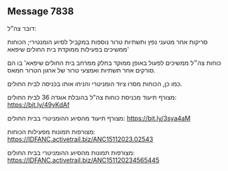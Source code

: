 ## Message 7838

דובר צה"ל:

סריקות אחר מטעני נפץ ותשתיות טרור נוספות במקביל לסיוע הומנטירי; הכוחות ממשיכים בפעילות ממוקדת בית החולים שיפאא'

כוחות צה״ל ממשיכים לפעול באופן ממוקד בחלק ממרחב בית החולים שיפאא' בו הם סורקים אחר תשתיות ואמצעי טרור של ארגון הטרור חמאס.

כמו כן, הכוחות מסרו ציוד הומניטרי והניחו אותו בכניסה לבית החולים.

מצורף תיעוד מכניסת כוחות צה"ל בהובלת אוגדה 36 לבית החולים: https://bit.ly/49yKdAf

מצורף תיעוד מהסיוע ההומניטרי בבית החולים: https://bit.ly/3sya4aM

מצורפות תמונות מפעילות הכוחות: https://IDFANC.activetrail.biz/ANC15112023.02543

מצורפות תמונות מהסיוע ההומניטרי בבית החולים: https://IDFANC.activetrail.biz/ANC151120234565445

